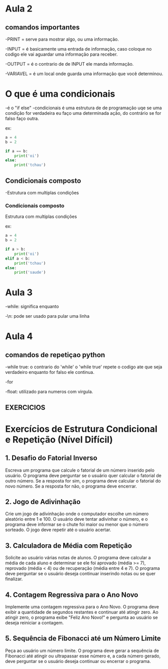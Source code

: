 # Aula 2
## comandos importantes

-PRINT = serve para mostrar algo, ou uma informação.

-INPUT = é basicamente uma entrada de informação, caso coloque no codigo ele vai aguardar uma informação para receber.

-OUTPUT = é o contrario de de INPUT ele manda informação.

-VARIAVEL = é um local onde guarda uma informação que você determinou.

# O que é uma condicionais
-é o "if else"
-condicionais é uma estrutura de de programação uqe se uma condição for verdadeira  eu faço uma determinada ação, do contrário se for falso faço outra. 

ex: 
```python
a = 4
b = 2

if a == b:
    print('oi')
else:
    print('tchau')
```
## Condicionais composto
-Estrutura com multiplas condições
 
 ### Condicionais composto
Estrutura com multiplas condições

ex: 
```python
a = 4
b = 2

if a > b:
    print('oi')
elif a < b:
    print('tchau')
else:
    print('saude')
```
# Aula 3
-while: significa enquanto

-\n: pode ser usado para pular uma linha

# Aula 4

## comandos de repetiçao python

-while true: o contrario do 'while' o 'while true' repete o codigo ate que seja verdadeiro enquanto for falso ele continua.

-for

-float: utilizado para numeros com virgula.


## EXERCICIOS

# Exercícios de Estrutura Condicional e Repetição (Nível Difícil)

## 1. Desafio do Fatorial Inverso
Escreva um programa que calcule o fatorial de um número inserido pelo usuário. O programa deve perguntar se o usuário quer calcular o fatorial de outro número. Se a resposta for sim, o programa deve calcular o fatorial do novo número. Se a resposta for não, o programa deve encerrar.

## 2. Jogo de Adivinhação
Crie um jogo de adivinhação onde o computador escolhe um número aleatório entre 1 e 100. O usuário deve tentar adivinhar o número, e o programa deve informar se o chute foi maior ou menor que o número sorteado. O jogo deve repetir até o usuário acertar.

## 3. Calculadora de Média com Repetição
Solicite ao usuário várias notas de alunos. O programa deve calcular a média de cada aluno e determinar se ele foi aprovado (média >= 7), reprovado (média < 4) ou de recuperação (média entre 4 e 7). O programa deve perguntar se o usuário deseja continuar inserindo notas ou se quer finalizar.

## 4. Contagem Regressiva para o Ano Novo
Implemente uma contagem regressiva para o Ano Novo. O programa deve exibir a quantidade de segundos restantes e continuar até atingir zero. Ao atingir zero, o programa exibe "Feliz Ano Novo!" e pergunta ao usuário se deseja reiniciar a contagem.

## 5. Sequência de Fibonacci até um Número Limite
Peça ao usuário um número limite. O programa deve gerar a sequência de Fibonacci até atingir ou ultrapassar esse número e, a cada número gerado, deve perguntar se o usuário deseja continuar ou encerrar o programa.